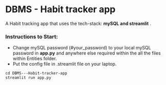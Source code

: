 # DBMS - Habit tracker app
 A Habit tracking app that uses the tech-stack: **mySQL and streamlit** .  

### Instructions to Start:  

- Change mySQL password (#your_password) to your local mySQL password in **app.py** and  anywhere else required within the all the files within Entities folder.
- Put the config file in .streamlit file on your laptop.


```
cd DBMS---Habit-tracker-app  
streamlit run app.py 
``` 